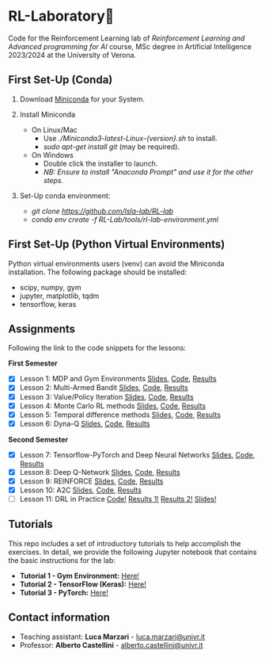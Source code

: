 # RL-Laboratory🤖

Code for the Reinforcement Learning lab of *Reinforcement Learning and Advanced programming for AI* course, MSc degree in Artificial Intelligence 2023/2024 at the University of Verona.

## First Set-Up (Conda)
1. Download [Miniconda](https://docs.conda.io/en/latest/miniconda.html) for your System.

2.  Install Miniconda
	- On Linux/Mac 
		- Use *./Miniconda3-latest-Linux-{version}.sh* to install.
		- *sudo apt-get install git* (may be required).
	- On Windows
		- Double click the installer to launch.
		- *NB: Ensure to install "Anaconda Prompt" and use it for the other steps.*

3.  Set-Up conda environment:
	- *git clone https://github.com/Isla-lab/RL-lab*
	- *conda env create -f RL-Lab/tools/rl-lab-environment.yml*

## First Set-Up (Python Virtual Environments)
Python virtual environments users (venv) can avoid the Miniconda installation. The following package should be installed:
  - scipy, numpy, gym
  - jupyter, matplotlib, tqdm
  - tensorflow, keras

## Assignments
Following the link to the code snippets for the lessons:

**First Semester**
- [x] Lesson 1: MDP and Gym Environments [Slides](slides/slides_lesson_1.pdf), [Code](lessons/lesson_1_code.py), [Results](results/lesson_1_results.txt) 
- [x] Lesson 2: Multi-Armed Bandit [Slides](slides/slides_lesson_2.pdf), [Code](lessons/lesson_2_code.py), [Results](results/lesson_2_results.txt)
- [x] Lesson 3: Value/Policy Iteration [Slides](slides/slides_lesson_3.pdf), [Code](lessons/lesson_3_code.py), [Results](results/lesson_3_results.txt)
- [x] Lesson 4: Monte Carlo RL methods [Slides](slides/slides_lesson_4.pdf), [Code](lessons/lesson_4_code.py), [Results](results/lesson_4_results.txt)
- [x] Lesson 5: Temporal difference methods [Slides](slides/slides_lesson_5.pdf), [Code](lessons/lesson_5_code.py), [Results](results/lesson_5_results.txt)
- [x] Lesson 6: Dyna-Q [Slides](slides/slides_lesson_6.pdf), [Code](lessons/lesson_6_code.py), [Results](results/lesson_6_results.txt)

**Second Semester**
- [x] Lesson 7: Tensorflow-PyTorch and Deep Neural Networks [Slides](slides/slides_lesson_7.pdf), [Code](lessons/lesson_7_code.py), [Results](results/lesson_7_results.txt)
- [x] Lesson 8: Deep Q-Network [Slides](slides/slides_lesson_8.pdf), [Code](lessons/lesson_8_code.py), [Results](results/lesson_8_result.png)
- [x] Lesson 9: REINFORCE [Slides](slides/slides_lesson_9.pdf), [Code](lessons/lesson_9_code.py), [Results](results/lesson_9_result.png)
- [x] Lesson 10: A2C [Slides](slides/slides_lesson_10.pdf), [Code](lessons/lesson_10_code.py), [Results](results/lesson_10_result.png)
- [ ] Lesson 11: DRL in Practice [Code!](lessons/lesson_11_code.py) [Results 1!](results/lesson_11_result.png) [Results 2!](results/lesson_11_results_TB3.png) [Slides!](slides/slides_lesson_11.pdf)

## Tutorials
This repo includes a set of introductory tutorials to help accomplish the exercises. In detail, we provide the following Jupyter notebook that contains the basic instructions for the lab:
- **Tutorial 1 - Gym Environment:** [Here!](tutorials/tutorial_environment.ipynb)
- **Tutorial 2 - TensorFlow (Keras):** [Here!](tutorials/tutorial_tensorflow.ipynb)
- **Tutorial 3 - PyTorch:** [Here!](tutorials/tutorial_pytorch.ipynb)


## Contact information
*  Teaching assistant: **Luca Marzari** - luca.marzari@univr.it
*  Professor: **Alberto Castellini** - alberto.castellini@univr.it
